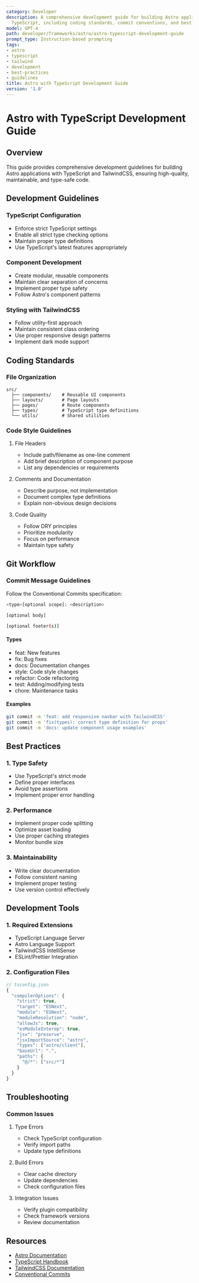 ```yaml
---
category: Developer
description: A comprehensive development guide for building Astro applications with
  TypeScript, including coding standards, commit conventions, and best practices.
model: GPT-4
path: developer/frameworks/astro/astro-typescript-development-guide
prompt_type: Instruction-based prompting
tags:
- astro
- typescript
- tailwind
- development
- best-practices
- guidelines
title: Astro with TypeScript Development Guide
version: '1.0'
---
```


# Astro with TypeScript Development Guide

## Overview
This guide provides comprehensive development guidelines for building Astro applications with TypeScript and TailwindCSS, ensuring high-quality, maintainable, and type-safe code.

## Development Guidelines

### TypeScript Configuration
- Enforce strict TypeScript settings
- Enable all strict type checking options
- Maintain proper type definitions
- Use TypeScript's latest features appropriately

### Component Development
- Create modular, reusable components
- Maintain clear separation of concerns
- Implement proper type safety
- Follow Astro's component patterns

### Styling with TailwindCSS
- Follow utility-first approach
- Maintain consistent class ordering
- Use proper responsive design patterns
- Implement dark mode support

## Coding Standards

### File Organization
```
src/
  ├── components/    # Reusable UI components
  ├── layouts/       # Page layouts
  ├── pages/         # Route components
  ├── types/         # TypeScript type definitions
  └── utils/         # Shared utilities
```

### Code Style Guidelines
1. File Headers
   - Include path/filename as one-line comment
   - Add brief description of component purpose
   - List any dependencies or requirements

2. Comments and Documentation
   - Describe purpose, not implementation
   - Document complex type definitions
   - Explain non-obvious design decisions

3. Code Quality
   - Follow DRY principles
   - Prioritize modularity
   - Focus on performance
   - Maintain type safety

## Git Workflow

### Commit Message Guidelines
Follow the Conventional Commits specification:

```bash
<type>[optional scope]: <description>

[optional body]

[optional footer(s)]
```

#### Types
- feat: New features
- fix: Bug fixes
- docs: Documentation changes
- style: Code style changes
- refactor: Code refactoring
- test: Adding/modifying tests
- chore: Maintenance tasks

#### Examples
```bash
git commit -m 'feat: add responsive navbar with TailwindCSS'
git commit -m 'fix(types): correct type definition for props'
git commit -m 'docs: update component usage examples'
```

## Best Practices

### 1. Type Safety
- Use TypeScript's strict mode
- Define proper interfaces
- Avoid type assertions
- Implement proper error handling

### 2. Performance
- Implement proper code splitting
- Optimize asset loading
- Use proper caching strategies
- Monitor bundle size

### 3. Maintainability
- Write clear documentation
- Follow consistent naming
- Implement proper testing
- Use version control effectively

## Development Tools

### 1. Required Extensions
- TypeScript Language Server
- Astro Language Support
- TailwindCSS IntelliSense
- ESLint/Prettier Integration

### 2. Configuration Files
```typescript
// tsconfig.json
{
  "compilerOptions": {
    "strict": true,
    "target": "ESNext",
    "module": "ESNext",
    "moduleResolution": "node",
    "allowJs": true,
    "esModuleInterop": true,
    "jsx": "preserve",
    "jsxImportSource": "astro",
    "types": ["astro/client"],
    "baseUrl": ".",
    "paths": {
      "@/*": ["src/*"]
    }
  }
}
```

## Troubleshooting

### Common Issues
1. Type Errors
   - Check TypeScript configuration
   - Verify import paths
   - Update type definitions

2. Build Errors
   - Clear cache directory
   - Update dependencies
   - Check configuration files

3. Integration Issues
   - Verify plugin compatibility
   - Check framework versions
   - Review documentation

## Resources
- [Astro Documentation](https://docs.astro.build)
- [TypeScript Handbook](https://www.typescriptlang.org/docs)
- [TailwindCSS Documentation](https://tailwindcss.com/docs)
- [Conventional Commits](https://www.conventionalcommits.org)
